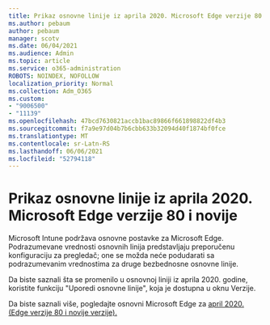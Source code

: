 ```yaml
---
title: Prikaz osnovne linije iz aprila 2020. Microsoft Edge verzije 80 i novije
ms.author: pebaum
author: pebaum
manager: scotv
ms.date: 06/04/2021
ms.audience: Admin
ms.topic: article
ms.service: o365-administration
ROBOTS: NOINDEX, NOFOLLOW
localization_priority: Normal
ms.collection: Adm_O365
ms.custom:
- "9006500"
- "11139"
ms.openlocfilehash: 47bcd7630821accb1bac89866f661898822df4b3
ms.sourcegitcommit: f7a9e97d04b7b6cbb633b32094d40f1874bf0fce
ms.translationtype: MT
ms.contentlocale: sr-Latn-RS
ms.lasthandoff: 06/06/2021
ms.locfileid: "52794118"
---
```

# <a name="view-the-april-2020-baseline-for-microsoft-edge-versions-80-and-later"></a>Prikaz osnovne linije iz aprila 2020. Microsoft Edge verzije 80 i novije

Microsoft Intune podržava osnovne postavke za Microsoft Edge. Podrazumevane vrednosti osnovnih linija predstavljaju preporučenu konfiguraciju za pregledač; one se možda neće podudarati sa podrazumevanim vrednostima za druge bezbednosne osnovne linije.

Da biste saznali šta se promenilo u osnovnoj liniji iz aprila 2020. godine, koristite funkciju "Uporedi osnovne linije", koja je dostupna u oknu Verzije.

Da biste saznali više, pogledajte osnovni Microsoft Edge za [april 2020. (Edge verzije 80 i novije verzije).](/mem/intune/protect/security-baseline-settings-edge?pivots=edge-april-2020)